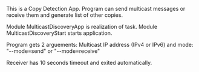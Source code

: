 This is a Copy Detection App. Program can send multicast messages or receive them and generate list of other copies.  

Module MulticastDiscoveryApp is realization of task. Module MulticastDiscoveryStart starts application.  

Program gets 2 arguements: Multicast IP address (IPv4 or IPv6) and mode: "--mode=send" or "--mode=receive"  

Receiver has 10 seconds timeout and exited automatically.  
